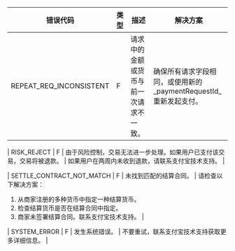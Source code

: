 | 错误代码 | 类型 | 描述 | 解决方案 |
| --- | --- | --- | --- |
| REPEAT\_REQ\_INCONSISTENT | F | 请求中的金额或货币与前一次请求不一致。 | 确保所有请求字段相同，或使用新的_paymentRequestId_重新发起支付。 |

| RISK\_REJECT | F | 由于风险控制，交易无法进一步处理。如果用户已支付该交易，交易将被退款。 | 如果用户在两周内未收到退款，请联系支付宝技术支持。 |

| SETTLE\_CONTRACT\_NOT\_MATCH | F | 未找到匹配的结算合同。 | 请检查以下解决方案：

1.  从商家注册的多种货币中指定一种结算货币。
2.  检查结算货币是否在结算合同中指定。
3.  商家未签署结算合同。联系支付宝技术支持。 |

| SYSTEM\_ERROR | F | 发生系统错误。 | 不要重试，联系支付宝技术支持获取更多详细信息。 |